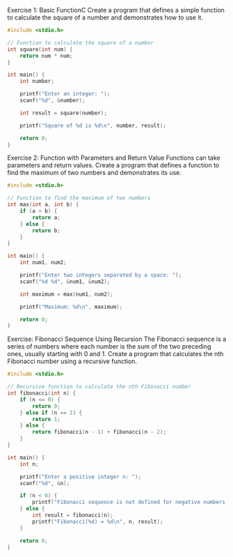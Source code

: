 Exercise 1: Basic FunctionC
Create a program that defines a simple function to calculate the square of a number and demonstrates how to use it.

```c
#include <stdio.h>

// Function to calculate the square of a number
int square(int num) {
    return num * num;
}

int main() {
    int number;

    printf("Enter an integer: ");
    scanf("%d", &number);

    int result = square(number);

    printf("Square of %d is %d\n", number, result);

    return 0;
}
```

Exercise 2: Function with Parameters and Return Value
Functions can take parameters and return values. Create a program that defines a function to find the maximum of two numbers and demonstrates its use.

```c
#include <stdio.h>

// Function to find the maximum of two numbers
int max(int a, int b) {
    if (a > b) {
        return a;
    } else {
        return b;
    }
}

int main() {
    int num1, num2;

    printf("Enter two integers separated by a space: ");
    scanf("%d %d", &num1, &num2);

    int maximum = max(num1, num2);

    printf("Maximum: %d\n", maximum);

    return 0;
}
```

Exercise: Fibonacci Sequence Using Recursion
The Fibonacci sequence is a series of numbers where each number is the sum of the two preceding ones, usually starting with 0 and 1. Create a program that calculates the nth Fibonacci number using a recursive function.

```c
#include <stdio.h>

// Recursive function to calculate the nth Fibonacci number
int fibonacci(int n) {
    if (n <= 0) {
        return 0;
    } else if (n == 1) {
        return 1;
    } else {
        return fibonacci(n - 1) + fibonacci(n - 2);
    }
}

int main() {
    int n;

    printf("Enter a positive integer n: ");
    scanf("%d", &n);

    if (n < 0) {
        printf("Fibonacci sequence is not defined for negative numbers.\n");
    } else {
        int result = fibonacci(n);
        printf("Fibonacci(%d) = %d\n", n, result);
    }

    return 0;
}
```
